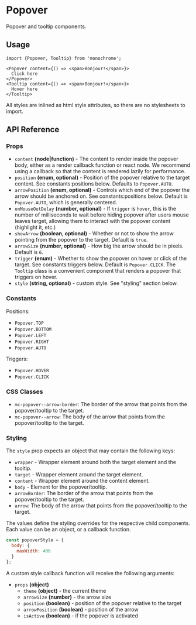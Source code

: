 # Popover

Popover and tooltip components.

## Usage

    import {Popover, Tooltip} from 'monochrome';

    <Popover content={() => <span>Bonjour!</span>}>
      Click here
    </Popover>
    <Tooltip content={() => <span>Bonjour!</span>}>
      Hover here
    </Tooltip>

All styles are inlined as html style attributes, so there are no stylesheets to import.

## API Reference

### Props

* `content` **(node|function)** - The content to render inside the popover body, either as a render callback function or react node. We recommend using a callback so that the content is rendered lazily for performance.
* `position` **(enum, optional)** - Position of the popover relative to the target content. See constants:positions below. Defaults to `Popover.AUTO`.
* `arrowPosition` **(enum, optional)** - Controls which end of the popover the arrow should be anchored on. See constants:positions below. Default is `Popover.AUTO`, which is generally centered.
* `onMouseOutDelay` **(number, optional)** - If `trigger` is `hover`, this is the number of milliseconds to wait before hiding popover after users mouse leaves target, allowing them to interact with the popover content (highlight it, etc.)
* `showArrow` **(boolean, optional)** - Whether or not to show the arrow pointing from the popover to the target. Default is `true`.
* `arrowSize` **(number, optional)** - How big the arrow should be in pixels. Default is `6`.
* `trigger` **(enum)** - Whether to show the popover on hover or click of the target. See constants:triggers below. Default is `Popover.CLICK`. The `Tooltip` class is a convenient component that renders a popover that triggers on hover.
* `style` **(string, optional)** - custom style. See "styling" section below.


### Constants

Positions:

* `Popover.TOP`
* `Popover.BOTTOM`
* `Popover.LEFT`
* `Popover.RIGHT`
* `Popover.AUTO`

Triggers:

* `Popover.HOVER`
* `Popover.CLICK`


### CSS Classes

- `mc-popover--arrow-border`: The border of the arrow that points from the popover/tooltip to the target.
- `mc-popover--arrow`: The body of the arrow that points from the popover/tooltip to the target.


### Styling

The `style` prop expects an object that may contain the following keys:

* `wrapper` - Wrapper element around both the target element and the tooltip.
* `target` - Wrapper element around the target element.
* `content` - Wrapper element around the content element.
* `body` - Element for the popover/tooltip.
* `arrowBorder`: The border of the arrow that points from the popover/tooltip to the target.
* `arrow`: The body of the arrow that points from the popover/tooltip to the target.


The values define the styling overrides for the respective child components. Each value can be an object, or a callback function.

```jsx
const popoverStyle = {
  body: {
    maxWidth: 400
  }
};
```

A custom style callback function will receive the following arguments:

* `props` **(object)**
  - `theme` **(object)** - the current theme
  - `arrowSize` **(number)** - the arrow size
  - `position` **(boolean)** - position of the popover relative to the target
  - `arrowPosition` **(boolean)** - position of the arrow
  - `isActive` **(boolean)** - if the popover is activated
